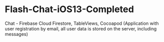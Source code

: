 # Flash-Chat-iOS13-Completed
Chat - Firebase Cloud Firestore, TableViews, Cocoapod
(Application with user registration by email, all user data is stored on the server, including 
messages)
